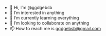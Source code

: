 - 👋 Hi, I’m @ggdgebsb
- 👀 I’m interested in anything
- 🌱 I’m currently learning everything
- 💞️ I’m looking to collaborate on anything
- 📫 How to reach me is ggdgebsb@gmail.com
